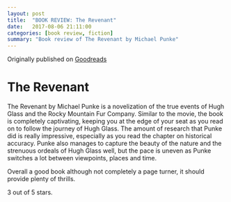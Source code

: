 ```yaml
---
layout: post
title:  "BOOK REVIEW: The Revenant"
date:   2017-08-06 21:11:00
categories: [book review, fiction]
summary: "Book review of The Revenant by Michael Punke"
---
```

Originally published on [Goodreads](https://www.goodreads.com/review/show/1556601226)

# The Revenant
The Revenant by Michael Punke is a novelization of the true events of Hugh Glass and the Rocky Mountain Fur Company. Similar to the movie, the book is completely captivating, keeping you at the edge of your seat as you read on to follow the journey of Hugh Glass. 
The amount of research that Punke did is really impressive, especially as you read the chapter on historical accuracy. Punke also manages to capture the beauty of the nature and the strenuous ordeals of Hugh Glass well, but the pace is uneven as Punke switches a lot between viewpoints, places and time. 

Overall a good book although not completely a page turner, it should provide plenty of thrills.

3 out of 5 stars.